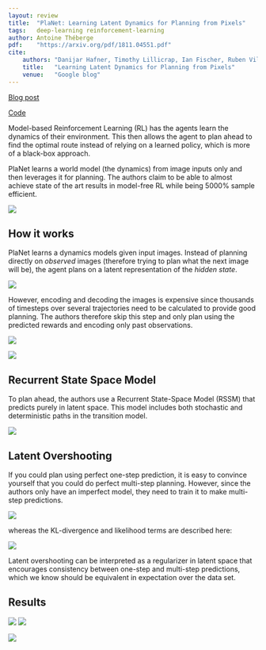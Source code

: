 ```yaml
---
layout: review
title:  "PlaNet: Learning Latent Dynamics for Planning from Pixels"
tags:   deep-learning reinforcement-learning
author: Antoine Théberge
pdf:    "https://arxiv.org/pdf/1811.04551.pdf"
cite:
    authors: "Danijar Hafner, Timothy Lillicrap, Ian Fischer, Ruben Villegas, David Ha, Honglak Lee, James Davidson"
    title:   "Learning Latent Dynamics for Planning from Pixels"
    venue:   "Google blog"
---
```


[Blog post](https://ai.googleblog.com/2019/02/introducing-planet-deep-planning.html)

[Code](https://github.com/google-research/planet)

Model-based Reinforcement Learning (RL) has the agents learn the dynamics of their environment. This then allows the agent to plan ahead to find the optimal route instead of relying on a learned policy, which is more of a black-box approach.

PlaNet learns a world model (the dynamics) from image inputs only and then leverages it for planning. The authors claim to be able to almost achieve state of the art results in model-free RL while being 5000% sample efficient.

[![](/article/images/planet/video.jpg)](https://www.youtube.com/watch?v=tZk1eof_VNA)

## How it works

PlaNet learns a dynamics models given input images. Instead of planning directly on _observed_ images (therefore trying to plan what the next image will be), the agent plans on a latent representation of the _hidden state_.

![](/article/images/planet/images.jpg)

However, encoding and decoding the images is expensive since thousands of timesteps over several trajectories need to be calculated to provide good planning. The authors therefore skip this step and only plan using the predicted rewards and encoding only past observations.

![](/article/images/planet/latent.jpg)

![](/article/images/planet/algorithm.jpg)

## Recurrent State Space Model

To plan ahead, the authors use a Recurrent State-Space Model (RSSM) that predicts purely in latent space. This model includes both stochastic and deterministic paths in the transition model.

![](/article/images/planet/rssm.jpg)

## Latent Overshooting

If you could plan using perfect one-step prediction, it is easy to convince yourself that you could do perfect multi-step planning. However, since the authors only have an imperfect model, they need to train it to make multi-step predictions.

![](/article/images/planet/multistep.jpg)

whereas the KL-divergence and likelihood terms are described here:

![](/article/images/planet/loss.jpg)

Latent overshooting can be interpreted as a regularizer in latent space that encourages consistency between one-step and multi-step predictions, which we know should be equivalent in expectation over the data set.

## Results

![](/article/images/planet/moving.gif)
![](/article/images/planet/moving_desc.jpg)

![](/article/images/planet/results.jpg)

